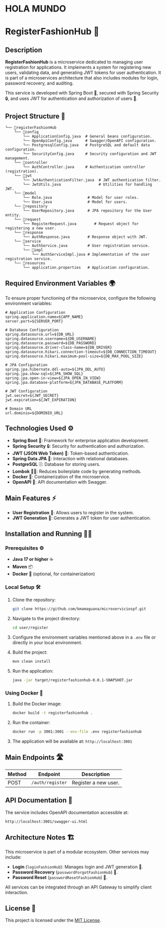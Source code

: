# HOLA MUNDO 

# RegisterFashionHub 📝

## Description

**RegisterFashionHub** is a microservice dedicated to managing user registration for applications. It implements a system for registering new users, validating data, and generating JWT tokens for user authentication. It is part of a microservices architecture that also includes modules for login, password recovery, and auditing.

This service is developed with Spring Boot 🚀, secured with Spring Security 🔒, and uses JWT for authentication and authorization of users 🔑.

## Project Structure 📂

```plaintext
└── 📁registerFashionHub
    └── 📁config
        └── ApplicationConfig.java  # General beans configuration.
        └── OpenApiConfig.java      # Swagger/OpenAPI configuration.
        └── PostgresqlConfig.java   # PostgreSQL and default data configuration.
        └── SecurityConfig.java     # Security configuration and JWT management.
    └── 📁controller
        └── AuthController.java     # Authentication controller (registration).
    └── 📁jwt
        └── JwtAuthenticationFilter.java  # JWT authentication filter.
        └── JwtUtils.java                 # Utilities for handling JWT.
    └── 📁model
        └── Role.java                # Model for user roles.
        └── User.java                # Model for users.
    └── 📁repository
        └── UserRepository.java      # JPA repository for the User entity.
    └── 📁request
        └── RegisterRequest.java        # Request object for registering a new user.
    └── 📁response
        └── AuthResponse.java        # Response object with JWT.
    └── 📁service
        └── AuthService.java         # User registration service.
        └── 📁impl
            └── AuthServiceImpl.java # Implementation of the user registration service.
    └── 📁resources
        └── application.properties   # Application configuration.
```

## Required Environment Variables 🌍

To ensure proper functioning of the microservice, configure the following environment variables:

```properties
# Application Configuration
spring.application.name=${APP_NAME}
server.port=${SERVER_PORT}

# Database Configuration
spring.datasource.url=${DB_URL}
spring.datasource.username=${DB_USERNAME}
spring.datasource.password=${DB_PASSWORD}
spring.datasource.driver-class-name=${DB_DRIVER}
spring.datasource.hikari.connection-timeout=${DB_CONNECTION_TIMEOUT}
spring.datasource.hikari.maximum-pool-size=${DB_MAX_POOL_SIZE}

# JPA Configuration
spring.jpa.hibernate.ddl-auto=${JPA_DDL_AUTO}
spring.jpa.show-sql=${JPA_SHOW_SQL}
spring.jpa.open-in-view=${JPA_OPEN_IN_VIEW}
spring.jpa.database-platform=${JPA_DATABASE_PLATFORM}

# JWT Configuration
jwt.secret=${JWT_SECRET}
jwt.expiration=${JWT_EXPIRATION}

# Domain URL
url.dominio=${DOMINIO_URL}
```

## Technologies Used ⚙️

- **Spring Boot** 🚀: Framework for enterprise application development.
- **Spring Security** 🔒: Security for authentication and authorization.
- **JWT (JSON Web Token)** 🔑: Token-based authentication.
- **Spring Data JPA** 🔄: Interaction with relational databases.
- **PostgreSQL** 🗄️: Database for storing users.
- **Lombok** 🧑‍💻: Reduces boilerplate code by generating methods.
- **Docker** 🐳: Containerization of the microservice.
- **OpenAPI** 📜: API documentation with Swagger.

## Main Features ⚡

- **User Registration** 📝: Allows users to register in the system.
- **JWT Generation** 🔑: Generates a JWT token for user authentication.

## Installation and Running 🏃‍♀️

### Prerequisites ⚙️
- **Java 17 or higher** ☕
- **Maven** 📦
- **Docker** 🐳 (optional, for containerization)

### Local Setup 🛠️

1. Clone the repository:
   ```bash
   git clone https://github.com/kmamaguana/microserviciospf.git
   ```

2. Navigate to the project directory:
   ```bash
   cd user/register
   ```

3. Configure the environment variables mentioned above in a `.env` file or directly in your local environment.

4. Build the project:
   ```bash
   mvn clean install
   ```

5. Run the application:
   ```bash
   java -jar target/registerfashionhub-0.0.1-SNAPSHOT.jar
   ```

### Using Docker 🐳

1. Build the Docker image:
   ```bash
   docker build -t registerfashionhub .
   ```

2. Run the container:
   ```bash
   docker run -p 3001:3001 --env-file .env registerfashionhub
   ```

3. The application will be available at: `http://localhost:3001`

## Main Endpoints 🛣️

| Method | Endpoint           | Description                |
|--------|--------------------|----------------------------|
| POST   | `/auth/register`    | Register a new user.       |

## API Documentation 📜

The service includes OpenAPI documentation accessible at:
```
http://localhost:3001/swagger-ui.html
```

## Architecture Notes 🏗️

This microservice is part of a modular ecosystem. Other services may include:

- **Login** (`loginFashionHub`): Manages login and JWT generation 🔑.
- **Password Recovery** (`passwordForgotFashionHub`) 🔑.
- **Password Reset** (`passwordResetFashionHub`) 🔑.

All services can be integrated through an API Gateway to simplify client interaction.

## License 📜

This project is licensed under the [MIT License](https://opensource.org/licenses/MIT).
